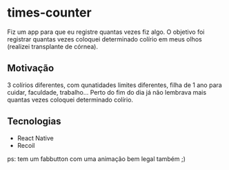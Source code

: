 # times-counter

Fiz um app para que eu registre quantas vezes fiz algo.
O objetivo foi registrar quantas vezes coloquei determinado colírio em meus olhos (realizei transplante de córnea).

## Motivação

3 colírios diferentes, com qunatidades limites diferentes, filha de 1 ano para cuidar, faculdade, trabalho... Perto do fim do dia já não lembrava mais quantas vezes coloquei determinado colírio.

## Tecnologias

- React Native
- Recoil

ps: tem um fabbutton com uma animação bem legal também ;)